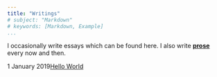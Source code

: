 ```yaml
---
title: "Writings"
# subject: "Markdown"
# keywords: [Markdown, Example]
...
```


I occasionally write essays which can be found here. I also write **[prose](/prose)** every now and then.

<div class='article'><span class='a-date'>1 January 2019</span><a class='a-title' href='/hello_world'>Hello World</a></div>

